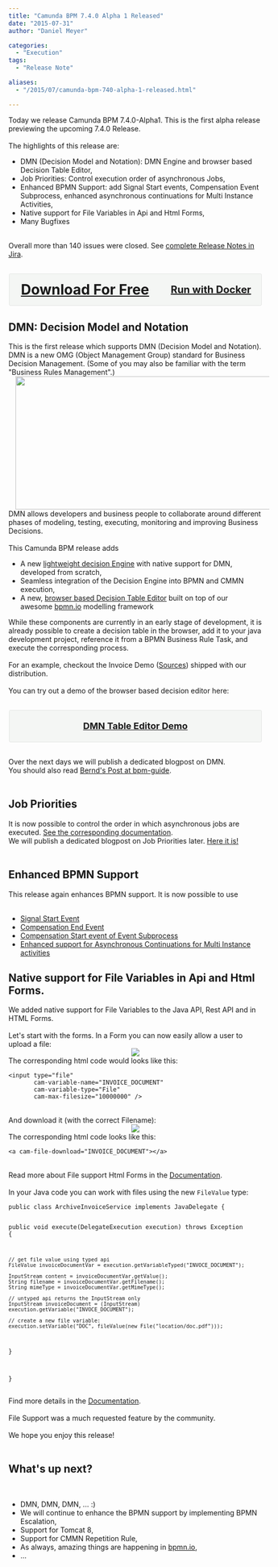 ```yaml
---
title: "Camunda BPM 7.4.0 Alpha 1 Released"
date: "2015-07-31"
author: "Daniel Meyer"

categories:
  - "Execution"
tags: 
  - "Release Note"

aliases:
  - "/2015/07/camunda-bpm-740-alpha-1-released.html"

---
```


<div>
Today we release Camunda BPM 7.4.0-Alpha1. This is the first alpha release previewing the upcoming 7.4.0 Release.<br />
<br />
The highlights of this release are:<br />
<ul><li>DMN (Decision Model and Notation): DMN Engine and browser based Decision Table Editor,</li>
<li>Job Priorities: Control execution order of asynchronous Jobs,</li>
<li>Enhanced BPMN Support: add Signal Start events, Compensation Event Subprocess, enhanced asynchronous continuations for Multi Instance Activities,</li>
<li>Native support for File Variables in Api and Html Forms,</li>
<li>Many Bugfixes</li>
</ul><br />
Overall more than 140 issues were closed. See <a href="https://app.camunda.com/jira/secure/ReleaseNote.jspa?projectId=10230&version=14191">complete Release Notes in Jira</a>.<br />
<div style="background-color: #f4f6f4; border-radius: 3px; border: 1px solid #e4e6e4; margin: 30px auto; max-width: 500px; overflow: hidden;"><h2 style="-moz-box-sizing: border-box; -webkit-box-sizing: border-box; box-sizing: border-box; float: left; margin: 0; padding: 15px; position: relative; text-align: center; width: 300px;"><a href="http://camunda.org/download#latest" style="display: block; font-size: 28px; line-height: 32px; text-align: center;">Download For Free</a>   </h2><h3 style="-moz-box-sizing: border-box; -webkit-box-sizing: border-box; box-sizing: border-box; float: right; margin: 0; padding: 15px; position: relative; text-align: center; width: 200px;"><a href="https://registry.hub.docker.com/u/camunda/camunda-bpm-platform/" style="display: block; font-size: 20px; line-height: 32px; text-align: center;">Run with Docker</a>   </h3></div><a name='more'></a><h2>DMN: Decision Model and Notation</h2>This is the first release which supports DMN (Decision Model and Notation). DMN is a new OMG (Object Management Group) standard for Business Decision Management. (Some of you may also be familiar with the term "Business Rules Management".)<br />
<div class="separator" style="clear: both; text-align: center;"><a href="http://4.bp.blogspot.com/-cnk5FA_Swsw/VboYuNYOyZI/AAAAAAAADEw/Ps50fBs73Oc/s1600/table.png" imageanchor="1" style="margin-left: 1em; margin-right: 1em;"><img border="0" height="264" src="http://4.bp.blogspot.com/-cnk5FA_Swsw/VboYuNYOyZI/AAAAAAAADEw/Ps50fBs73Oc/s640/table.png" width="640" /></a></div>DMN allows developers and business people to collaborate around different phases of modeling, testing, executing, monitoring and improving Business Decisions.<br />
<br />
This Camunda BPM release adds<br />
<ul><li>A new <a href="https://github.com/camunda/camunda-engine-dmn">lightweight decision Engine</a> with native support for DMN, developed from scratch,</li>
<li>Seamless integration of the Decision Engine into BPMN and CMMN execution,</li>
<li>A new, <a href="https://github.com/dmn-io">browser based Decision Table Editor</a> built on top of our awesome&nbsp;<a href="http://bpmn.io/">bpmn.io</a> modelling framework</li>
</ul>While these components are currently in an early stage of development, it is already possible to create a decision table in the browser, add it to your java development project, reference it from a BPMN Business Rule Task, and execute the corresponding process.<br />
<br />
For an example, checkout the Invoice Demo (<a href="https://github.com/camunda/camunda-bpm-platform/tree/master/examples/invoice">Sources</a>) shipped with our distribution.<br />
<br />
You can try out a demo of the browser based decision editor here:<br />
<div style="background-color: #f4f6f4; border-radius: 3px; border: 1px solid #e4e6e4; margin: 30px auto; max-width: 500px; overflow: hidden;"><h3 style="-moz-box-sizing: border-box; -webkit-box-sizing: border-box; box-sizing: border-box; margin: 0; padding: 15px; position: relative; text-align: center;"><a href="http://camunda.org/dmn/demo/" style="display: block; font-size: 18px; line-height: 32px; text-align: center;">DMN Table Editor Demo</a>   </h3></div>Over the next days we will publish a dedicated blogpost on DMN.<br />
You should also read <a href="http://www.bpm-guide.de/2015/07/20/dmn-decision-model-and-notation-introduction-by-example/">Bernd's Post at bpm-guide</a>.<br />
<br />
<h2>Job Priorities</h2>It is now possible to control the order in which asynchronous jobs are executed. <a href="http://docs.camunda.org/latest/guides/user-guide/#process-engine-the-job-executor-job-prioritization">See the corresponding documentation</a>.<br />
We will publish a dedicated blogpost on Job Priorities later. <a href="http://blog.camunda.org/2015/08/job-prioritization-asynchronous-processing.html">Here it is!</a><br />
<br />
<h2>Enhanced BPMN Support</h2>This release again enhances BPMN support. It is now possible to use<br />
<br />
<ul><li><a href="http://docs.camunda.org/latest/api-references/bpmn20/#events-signal-events-signal-start-event">Signal Start Event</a></li>
<li><a href="http://docs.camunda.org/latest/api-references/bpmn20/#events-cancel-and-compensation-events-compensation-end-event">Compensation End Event</a></li>
<li><a href="http://docs.camunda.org/latest/api-references/bpmn20/#events-cancel-and-compensation-events-compensation-start-event">Compensation Start event of Event Subprocess</a></li>
<li><a href="http://docs.camunda.org/latest/guides/user-guide/#process-engine-transactions-in-processes-asynchronous-continuations-of-multi-instance-activities">Enhanced support for Asynchronous Continuations for Multi Instance activities</a></li>
</ul><h2>Native support for File Variables in Api and Html Forms.</h2>We added native support for File Variables to the Java API, Rest API and in HTML Forms.<br />
<br />
Let's start with the forms. In a Form you can now easily allow a user to upload a file:<br />
<div class="separator" style="clear: both; text-align: center;"><a href="http://2.bp.blogspot.com/-kLkQjABXSTU/Vbob6lqRjkI/AAAAAAAADE8/IwFS2BX4lPI/s1600/file-upload.png" imageanchor="1" style="margin-left: 1em; margin-right: 1em;"><img border="0" src="http://2.bp.blogspot.com/-kLkQjABXSTU/Vbob6lqRjkI/AAAAAAAADE8/IwFS2BX4lPI/s1600/file-upload.png" /></a></div>The corresponding html code would looks like this:<br />
<pre class="prettyprint"><code class="language-xml">&lt;input type="file"
       cam-variable-name="INVOICE_DOCUMENT"
       cam-variable-type="File"
       cam-max-filesize="10000000" /&gt;
</code></pre><br />
And download it (with the correct Filename):<br />
<div class="separator" style="clear: both; text-align: center;"><a href="http://3.bp.blogspot.com/-cdLtXZIZM6w/Vbob_Yg_LLI/AAAAAAAADFE/iFDGWELNtyI/s1600/file-download.png" imageanchor="1" style="margin-left: 1em; margin-right: 1em;"><img border="0" src="http://3.bp.blogspot.com/-cdLtXZIZM6w/Vbob_Yg_LLI/AAAAAAAADFE/iFDGWELNtyI/s1600/file-download.png" /></a></div>The corresponding html code looks like this:<br />
<pre class="prettyprint"><code class="language-xml">&lt;a cam-file-download="INVOICE_DOCUMENT"&gt;&lt;/a&gt;
</code></pre><br />
Read more about File support Html Forms in the <a href="http://docs.camunda.org/latest/api-references/embedded-forms/#supported-html-controls-file-input-fields">Documentation</a>.<br />
<br />
In your Java code you can work with files using the new <code>FileValue</code> type:<br />
<pre class="prettyprint"><code class="language-java">public class ArchiveInvoiceService implements JavaDelegate {

  public void execute(DelegateExecution execution) throws Exception {

    // get file value using typed api
    FileValue invoiceDocumentVar = execution.getVariableTyped("INVOCE_DOCUMENT");

    InputStream content = invoiceDocumentVar.getValue();
    String filename = invoiceDocumentVar.getFilename();
    String mimeType = invoiceDocumentVar.getMimeType();

    // untyped api returns the InputStream only
    InputStream invoiceDocument = (InputStream) execution.getVariable("INVOCE_DOCUMENT");

    // create a new file variable:
    execution.setVariable("DOC", fileValue(new File("location/doc.pdf")));
  }

}
</code></pre>Find more details in the <a href="http://docs.camunda.org/latest/guides/user-guide/#process-engine-process-variables-file-values">Documentation</a>.<br />
<br />
File Support was a much requested feature by the community.<br />
<br />
We hope you enjoy this release!<br />
<br />
<h2>What's up next?</h2><br />
<ul><li>DMN, DMN, DMN, ... :)</li>
<li>We will continue to enhance the BPMN support by implementing BPMN Escalation,</li>
<li>Support for Tomcat 8,</li>
<li>Support for CMMN Repetition Rule,</li>
<li>As always, amazing things are happening in <a href="http://bpmn.io">bpmn.io</a>,</li>
<li>...</li>
</li>
</ul><br />

</div>